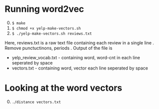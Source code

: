 # Running word2vec
0. `$ make`
1. `$ chmod +x yelp-make-vectors.sh`
2. `$ ./yelp-make-vectors.sh reviews.txt`

Here, reviews.txt is a raw text file containing each review in a single line . Remove punctuctinons, periods . Output of the file is 
* yelp_review_vocab.txt - containing word, word-cnt in each line seperated by space
* vectors.txt - containing word, vector each line seperated by space


# Looking at the word vectors 

0. `./distance vectors.txt` 
